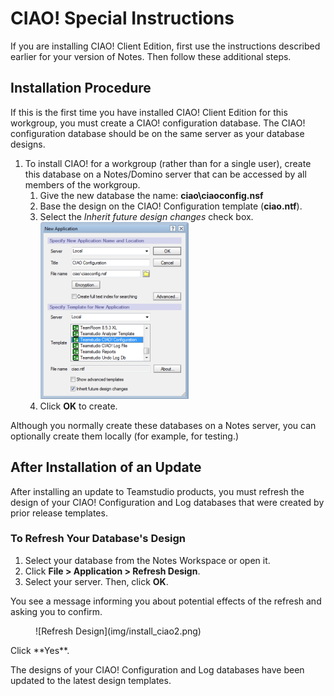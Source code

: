 # CIAO! Special Instructions

If you are installing CIAO! Client Edition, first use the instructions described earlier for your version of Notes. Then follow these additional steps.

## Installation Procedure
If this is the first time you have installed CIAO! Client Edition for this workgroup, you must create a CIAO! configuration database. The CIAO! configuration database should be on the same server as your database designs.

1. To install CIAO! for a workgroup (rather than for a single user), create this database on a Notes/Domino server that can be accessed by all members of the workgroup.
    1. Give the new database the name: **ciao\ciaoconfig.nsf**
    2. Base the design on the CIAO! Configuration template (**ciao.ntf**).
    3. Select the *Inherit future design changes* check box.  
       ![CIAO! Template](img/install_ciao.png)
    4. Click **OK** to create.
    
Although you normally create these databases on a Notes server, you can optionally create them locally (for example, for testing.)

## After Installation of an Update
After installing an update to Teamstudio products, you must refresh the design of your CIAO! Configuration and Log databases that were created by prior release templates.

### To Refresh Your Database's Design
1. Select your database from the Notes Workspace or open it.
2. Click **File > Application > Refresh Design**.
3. Select your server. Then, click **OK**.

You see a message informing you about potential effects of the refresh and asking you to confirm.
<figure markdown="1">
  ![Refresh Design](img/install_ciao2.png)
</figure>
Click **Yes**.

The designs of your CIAO! Configuration and Log databases have been updated to the latest design templates. 

